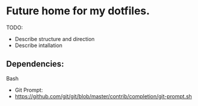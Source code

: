 Future home for my dotfiles.
===============================================================================

TODO:
- Describe structure and direction
- Describe intallation

Dependencies:
-------------------------------------------------------------------------------
Bash
- Git Prompt:
- https://github.com/git/git/blob/master/contrib/completion/git-prompt.sh
